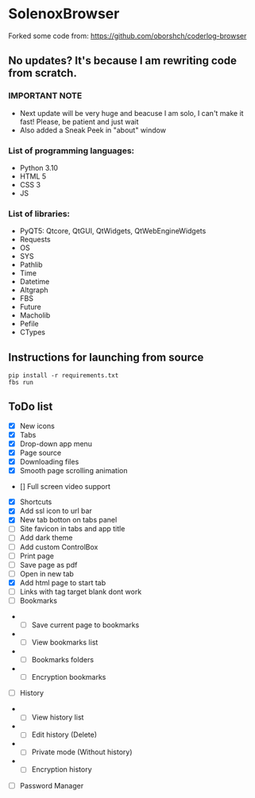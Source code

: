 # SolenoxBrowser
Forked some code from: https://github.com/oborshch/coderlog-browser
## No updates? It's because I am rewriting code from scratch.

### IMPORTANT NOTE
- Next update will be very huge and beacuse I am solo, I can't make it fast! Please, be patient and just wait
- Also added a Sneak Peek in "about" window

### List of programming languages:
- Python 3.10
- HTML 5
- CSS 3
- JS

### List of libraries:
- PyQT5: Qtcore, QtGUI, QtWidgets, QtWebEngineWidgets
- Requests
- OS
- SYS
- Pathlib
- Time
- Datetime
- Altgraph
- FBS
- Future
- Macholib
- Pefile
- CTypes

## Instructions for launching from source
```shell
pip install -r requirements.txt
fbs run
```
## ToDo list

- [x] New icons
- [x] Tabs
- [x] Drop-down app menu
- [x] Page source
- [x] Downloading files
- [x] Smooth page scrolling animation
- [] Full screen video support
- [x] Shortcuts
- [x] Add ssl icon to url bar
- [x] New tab botton on tabs panel
- [ ] Site favicon in tabs and app title
- [ ] Add dark theme
- [ ] Add custom ControlBox 
- [ ] Print page
- [ ] Save page as pdf
- [ ] Open in new tab
- [x] Add html page to start tab
- [ ] Links with tag target blank dont work
- [ ] Bookmarks
- - [ ] Save current page to bookmarks
- - [ ] View bookmarks list
- - [ ] Bookmarks folders
- - [ ] Encryption bookmarks
- [ ] History
- - [ ] View history list
- - [ ] Edit history (Delete)
- - [ ] Private mode (Without history)
- - [ ] Encryption history
- [ ] Password Manager
